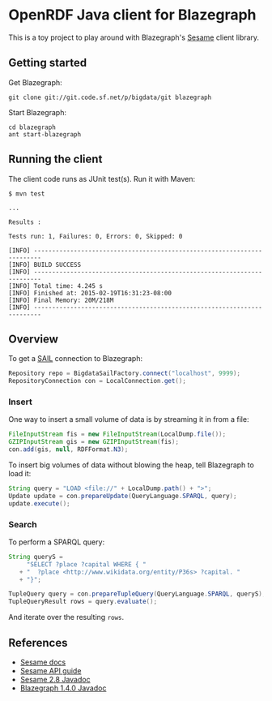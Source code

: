 # OpenRDF Java client for Blazegraph

This is a toy project to play around with Blazegraph's [Sesame](http://rdf4j.org/) client library.

## Getting started

Get Blazegraph:

```
git clone git://git.code.sf.net/p/bigdata/git blazegraph
```

Start Blazegraph:

```
cd blazegraph
ant start-blazegraph
```

## Running the client

The client code runs as JUnit test(s).  Run it with Maven:

```
$ mvn test

...

Results :

Tests run: 1, Failures: 0, Errors: 0, Skipped: 0

[INFO] ------------------------------------------------------------------------
[INFO] BUILD SUCCESS
[INFO] ------------------------------------------------------------------------
[INFO] Total time: 4.245 s
[INFO] Finished at: 2015-02-19T16:31:23-08:00
[INFO] Final Memory: 20M/218M
[INFO] ------------------------------------------------------------------------
```

## Overview

To get a [SAIL](https://github.com/tinkerpop/blueprints/blob/master/doc/Sail-Implementation.textile) connection to Blazegraph:

```java
Repository repo = BigdataSailFactory.connect("localhost", 9999);
RepositoryConnection con = LocalConnection.get();
```

### Insert

One way to insert a small volume of data is by streaming it in from a file:

```java
FileInputStream fis = new FileInputStream(LocalDump.file());
GZIPInputStream gis = new GZIPInputStream(fis);
con.add(gis, null, RDFFormat.N3);
```

To insert big volumes of data without blowing the heap, tell Blazegraph to load it:

```java
String query = "LOAD <file://" + LocalDump.path() + ">";
Update update = con.prepareUpdate(QueryLanguage.SPARQL, query);
update.execute();
```

### Search

To perform a SPARQL query:

```java
String queryS =
     "SELECT ?place ?capital WHERE { "
   + "  ?place <http://www.wikidata.org/entity/P36s> ?capital. "
   + "}";

TupleQuery query = con.prepareTupleQuery(QueryLanguage.SPARQL, queryS);
TupleQueryResult rows = query.evaluate();
```

And iterate over the resulting `rows`.

## References

* [Sesame docs](http://rdf4j.org/documentation.docbook?view)
* [Sesame API guide](http://rdf4j.org/sesame/2.8/docs/programming.docbook?view)
* [Sesame 2.8 Javadoc](http://rdf4j.org/sesame/2.8/apidocs/)
* [Blazegraph 1.4.0 Javadoc](http://www.blazegraph.com/docs/api/index.html)